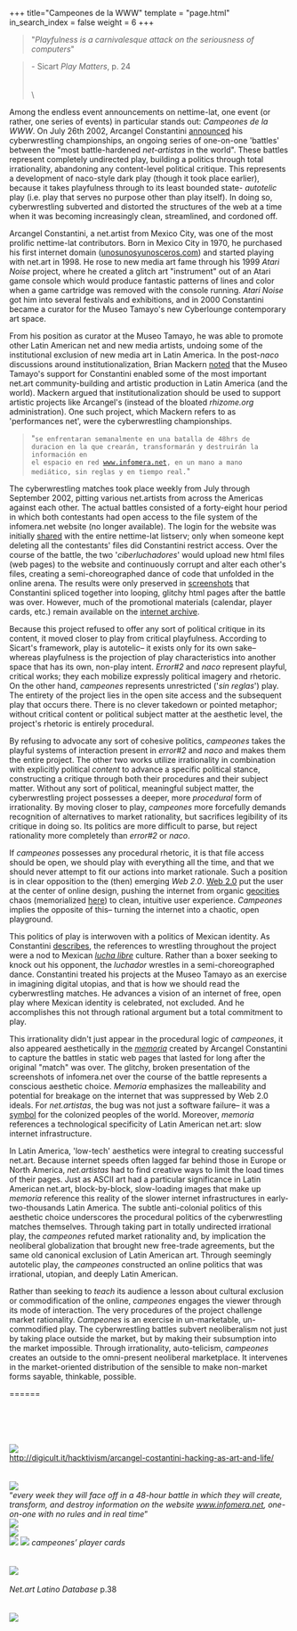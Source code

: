 +++
title="Campeones de la WWW"
template = "page.html"
in_search_index = false
weight = 6
+++

> "_Playfulness is a carnivalesque attack on the seriousness of computers_"

> \- Sicart _Play Matters_, p. 24\
> \
> \
> \

Among the endless event announcements on nettime-lat, one event (or rather, one series of events) in particular stands out: _Campeones de la WWW_. On July 26th 2002, Arcangel Constantini [announced](https://nettime.org/Lists-Archives/nettime-lat-0207/msg00085.html) his cyberwrestling championships, an ongoing series of one-on-one 'battles' between the "most battle-hardened _net-artistas_ in the world". These battles represent completely undirected play, building a politics through total irrationality, abandoning any content-level political critique. This represents a development of naco-style dark play (though it took place earlier), because it takes playfulness through to its least bounded state- _autotelic_ play (i.e. play that serves no purpose other than play itself). In doing so, cyberwrestling subverted and distorted the structures of the web at a time when it was becoming increasingly clean, streamlined, and cordoned off.

Arcangel Constantini, a net.artist from Mexico City, was one of the most prolific nettime-lat contributors. Born in Mexico City in 1970, he purchased his first internet domain ([unosunosyunosceros.com](https://unosunosyunosceros.com)) and started playing with net.art in 1998. He rose to new media art fame through his 1999 _Atari Noise_ project, where he created a glitch art "instrument" out of an Atari game console which would produce fantastic patterns of lines and color when a game cartridge was removed with the console running. _Atari Noise_ got him into several festivals and exhibitions, and in 2000 Constantini became a curator for the Museo Tamayo's new Cyberlounge contemporary art space.

From his position as curator at the Museo Tamayo, he was able to promote other Latin American net and new media artists, undoing some of the institutional exclusion of new media art in Latin America. In the post-_naco_ discussions around institutionalization, Brian Mackern [noted](https://nettime.org/Lists-Archives/nettime-lat-0303/msg00030.html) that the Museo Tamayo's support for Constantini enabled some of the most important net.art community-building and artistic production in Latin America (and the world). Mackern argued that institutionalization should be used to support artistic projects like Arcangel's (instead of the bloated _rhizome.org_ administration). One such project, which Mackern refers to as 'performances net', were the cyberwrestling championships.

> "<code>se enfrentaran semanalmente en una batalla de 48hrs de duracion en la que crearán, transformarán y destruirán la información en el espacio en red www.infomera.net, en un mano a mano mediático, sin reglas y en tiempo real.</code>"

The cyberwrestling matches took place weekly from July through September 2002, pitting various net.artists from across the Americas against each other. The actual battles consisted of a forty-eight hour period in which both contestants had open access to the file system of the infomera.net website (no longer available). The login for the website was initially [shared](https://nettime.org/Lists-Archives/nettime-lat-0105/msg00091.html) with the entire nettime-lat listserv; only when someone kept deleting all the contestants' files did Constantini restrict access. Over the course of the battle, the two '_ciberluchadores_' would upload new html files (web pages) to the website and continuously corrupt and alter each other's files, creating a semi-choreographed dance of code that unfolded in the online arena. The results were only preserved in [screenshots](http://www.arc-data.net/inmerso/infomera/memoria/) that Constantini spliced together into looping, glitchy html pages after the battle was over. However, much of the promotional materials (calendar, player cards, etc.) remain available on the [internet archive](https://web.archive.org/web/20021208211809/http://www.museotamayo.org/inmerso/infomera/index.htm).

Because this project refused to offer any sort of political critique in its content, it moved closer to play from critical playfulness. According to Sicart's framework, play is autotelic– it exists only for its own sake– whereas playfulness is the projection of play characteristics into another space that has its own, non-play intent. _Error#2_ and _naco_ represent playful, critical works; they each mobilize expressly political imagery and rhetoric. On the other hand, _campeones_ represents unrestricted ('_sin reglas_') play. The entirety of the project lies in the open site access and the subsequent play that occurs there. There is no clever takedown or pointed metaphor; without critical content or political subject matter at the aesthetic level, the project's rhetoric is entirely procedural.

By refusing to advocate any sort of cohesive politics, _campeones_ takes the playful systems of interaction present in _error#2_ and _naco_ and makes them the entire project. The other two works utilize irrationality in combination with explicitly political _content_ to advance a specific political stance, constructing a critique through both their procedures and their subject matter. Without any sort of political, meaningful subject matter, the cyberwrestling project possesses a deeper, more _procedural_ form of irrationality. By moving closer to play, _campeones_ more forcefully demands recognition of alternatives to market rationality, but sacrifices legibility of its critique in doing so. Its politics are more difficult to parse, but reject rationality more completely than _error#2_ or _naco_.

If _campeones_ possesses any procedural rhetoric, it is that file access should be open, we should play with everything all the time, and that we should never attempt to fit our actions into market rationale. Such a position is in clear opposition to the (then) emerging _Web 2.0_. [Web 2.0](https://en.wikipedia.org/wiki/Web_2.0) put the user at the center of online design, pushing the internet from organic [geocities](https://en.wikipedia.org/wiki/Yahoo!_GeoCities) chaos (memorialized [here](https://www.cameronsworld.net/)) to clean, intuitive user experience. _Campeones_ implies the opposite of this– turning the internet into a chaotic, open playground.

This politics of play is interwoven with a politics of Mexican identity. As Constantini [describes](http://www.petitemort.org/issue03/23_ephemeral-arcangel/index.shtml), the references to wrestling throughout the project were a nod to Mexican [_lucha libre_](https://en.wikipedia.org/wiki/Lucha_libre) culture. Rather than a boxer seeking to knock out his opponent, the _luchador_ wrestles in a semi-choreographed dance. Constantini treated his projects at the Museo Tamayo as an exercise in imagining digital utopias, and that is how we should read the cyberwrestling matches. He advances a vision of an internet of free, open play where Mexican identity is celebrated, not excluded. And he accomplishes this not through rational argument but a total commitment to play.

This irrationality didn't just appear in the procedural logic of _campeones_, it also appeared aesthetically in the [_memoria_](http://www.arc-data.net/inmerso/infomera/memoria/sbvsrs/s41/svr41.htm) created by Arcangel Constantini to capture the battles in static web pages that lasted for long after the original "match" was over. The glitchy, broken presentation of the screenshots of infomera.net over the course of the battle represents a conscious aesthetic choice. _Memoria_ emphasizes the malleability and potential for breakage on the internet that was suppressed by Web 2.0 ideals. For _net.artistas_, the bug was not just a software failure– it was a [symbol](https://nettime.org/Lists-Archives/nettime-lat-0010/msg00044.html) for the colonized peoples of the world. Moreover, _memoria_ references a technological specificity of Latin American net.art: slow internet infrastructure.

In Latin America, 'low-tech' aesthetics were integral to creating successful net.art. Because internet speeds often lagged far behind those in Europe or North America, _net.artistas_ had to find creative ways to limit the load times of their pages. Just as ASCII art had a particular significance in Latin American net.art, block-by-block, slow-loading images that make up _memoria_ reference this reality of the slower internet infrastructures in early-two-thousands Latin America. The subtle anti-colonial politics of this aesthetic choice underscores the procedural politics of the cyberwrestling matches themselves. Through taking part in totally undirected irrational play, the _campeones_ refuted market rationality and, by implication the neoliberal globalization that brought new free-trade agreements, but the same old canonical exclusion of Latin American art. Through seemingly autotelic play, the _campeones_ constructed an online politics that was irrational, utopian, and deeply Latin American.

Rather than seeking to _teach_ its audience a lesson about cultural exclusion or commodification of the online, _campeones_ engages the viewer through its mode of interaction. The very procedures of the project challenge market rationality. _Campeones_ is an exercise in un-marketable, un-commodified play. The cyberwrestling battles subvert neoliberalism not just by taking place outside the market, but by making their subsumption into the market impossible. Through irrationality, auto-telicism, _campeones_ creates an outside to the omni-present neoliberal marketplace. It intervenes in the market-oriented distribution of the sensible to make non-market forms sayable, thinkable, possible.

======

\
\
\
\
![](/campeones/image1.png)\
<http://digicult.it/hacktivism/arcangel-costantini-hacking-as-art-and-life/>\
\
\
![](/campeones/image2.png)\
“_every week they will face off in a 48-hour battle in which they will create, transform, and destroy information on the website www.infomera.net, one-on-one with no rules and in real time_”\
![](/campeones/image3.jpeg)\
![](/campeones/image4.png)\
![](/campeones/image5.png)
![](/campeones/image6.png)
_campeones’ player cards_\
\
\
![](/campeones/image7.png)\
\
_Net.art Latino Database_ p.38\
\
\
![](/campeones/image8.png)
